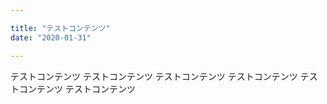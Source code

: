 ```yaml
---

title: "テストコンテンツ"
date: "2020-01-31"

---
```


テストコンテンツ
テストコンテンツ テストコンテンツ
テストコンテンツ テストコンテンツ テストコンテンツ
